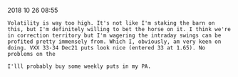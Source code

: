 2018 10 26 08:55

    Volatility is way too high. It's not like I'm staking the barn on this, but I'm definitely willing to bet the horse on it. I think we're in correction territory but I'm wagering the intraday swings can be profited pretty immensely from. Which I, obviously, am very keen on doing. VXX 33-34 Dec21 puts look nice (entered 33 at 1.65). No problems on the

    I'lll probably buy some weekly puts in my PA.
